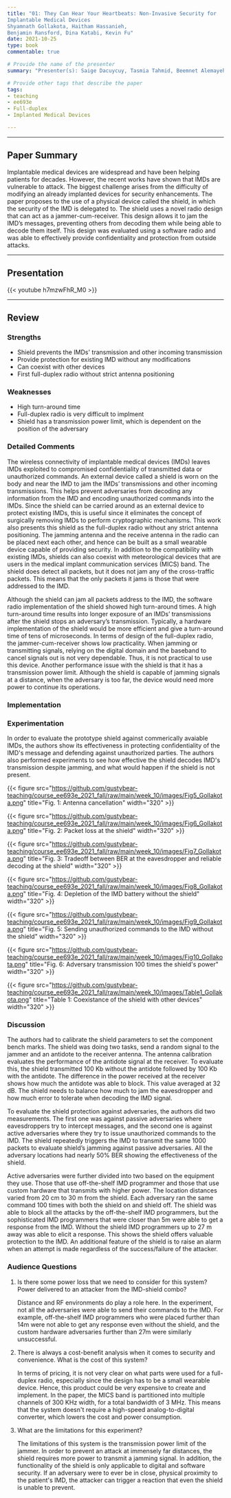 ```yaml
---
title: "01: They Can Hear Your Heartbeats: Non-Invasive Security for
Implantable Medical Devices
Shyamnath Gollakota, Haitham Hassanieh,
Benjamin Ransford, Dina Katabi, Kevin Fu"
date: 2021-10-25
type: book
commentable: true

# Provide the name of the presenter
summary: "Presenter(s): Saige Dacuycuy, Tasmia Tahmid, Beemnet Alemayehu"

# Provide other tags that describe the paper
tags:
- teaching
- ee693e
- Full-duplex
- Implanted Medical Devices

---
```


***
## Paper Summary
Implantable medical devices are widespread and have been helping patients for decades. However, the recent works have shown that IMDs are vulnerable to attack. The biggest challenge arises from the difficulty of modifying an already implanted devices for security enhancements. The paper proposes to the use of a physical device called the shield, in which the security of the IMD is delegated to. The shield uses a novel radio design that can act as a jammer-cum-receiver. This design allows it to jam the IMD’s messages, preventing others from decoding them while being able to decode them itself. This design was evaluated using a software radio and was able to effectively provide confidentiality and protection from outside attacks.
***

## Presentation
{{< youtube h7mzwFhR_M0 >}}

***

## Review
### Strengths
- Shield prevents the IMDs' transmission and other incoming transmission
- Provide protection for existing IMD without any modifications	
- Can coexist with other devices
- First full-duplex radio without strict antenna positioning


### Weaknesses
- High turn-around time
- Full-duplex radio is very difficult to implment
- Shield has a transmission power limit, which is dependent on the position of the adversary

### Detailed Comments
The wireless connectivity of implantable medical devices (IMDs) leaves IMDs exploited to compromised confidentiality of transmitted data or unauthorized commands. An external device called a shield is worn on the body and near the IMD to jam the IMDs’ transmissions and other incoming transmissions. This helps prevent adversaries from decoding any information from the IMD and encoding unauthorized commands into the IMDs. Since the shield can be carried around as an external device to protect existing IMDs, this is useful since it eliminates the concept of surgically removing IMDs to perform cryptographic mechanisms. This work also presents this shield as the full-duplex radio without any strict antenna positioning. The jamming antenna and the receive antenna in the radio can be placed next each other, and hence can be built as a small wearable device capable of providing security. In addition to the compatibility with existing IMDs, shields can also coexist with meteorological devices that are users in the medical implant communication services (MICS) band. The shield does detect all packets, but it does not jam any of the cross-traffic packets. This means that the only packets it jams is those that were addressed to the IMD. 

Although the shield can jam all packets address to the IMD, the software radio implementation of the shield showed high turn-around times. A high turn-around time results into longer exposure of an IMDs’ transmissions after the shield stops an adversary’s transmission. Typically, a hardware implementation of the shield would be more efficient and give a turn-around time of tens of microseconds. In terms of design of the full-duplex radio, the jammer-cum-receiver shows low practicality. When jamming or transmitting signals, relying on the digital domain and the baseband to cancel signals out is not very dependable. Thus, it is not practical to use this device. Another performance issue with the shield is that it has a transmission power limit. Although the shield is capable of jamming signals at a distance, when the adversary is too far, the device would need more power to continue its operations.

### Implementation

### Experimentation
In order to evaluate the prototype shield against commerically avaiable IMDs, the authors show its effectiveness in protecting confidentiality of the IMD's message and defending against unauthorized parties. The authors also performed experiments to see how effective the shield decodes IMD's transmission despite jamming, and what would happen if the shield is not present.

{{< figure src="https://github.com/gustybear-teaching/course_ee693e_2021_fall/raw/main/week_10/images/Fig5_Gollakota.png" title="Fig. 1: Antenna cancellation" width="320" >}}


{{< figure src="https://github.com/gustybear-teaching/course_ee693e_2021_fall/raw/main/week_10/images/Fig6_Gollakota.png" title="Fig. 2: Packet loss at the shield" width="320" >}}


{{< figure src="https://github.com/gustybear-teaching/course_ee693e_2021_fall/raw/main/week_10/images/Fig7_Gollakota.png" title="Fig. 3: Tradeoff between BER at the eavesdropper and reliable decoding at the shield" width="320" >}}


{{< figure src="https://github.com/gustybear-teaching/course_ee693e_2021_fall/raw/main/week_10/images/Fig8_Gollakota.png" title="Fig. 4: Depletion of the IMD battery without the shield" width="320" >}}


{{< figure src="https://github.com/gustybear-teaching/course_ee693e_2021_fall/raw/main/week_10/images/Fig9_Gollakota.png" title="Fig. 5: Sending unauthorized commands to the IMD without the shield" width="320" >}}

{{< figure src="https://github.com/gustybear-teaching/course_ee693e_2021_fall/raw/main/week_10/images/Fig10_Gollakota.png" title="Fig. 6: Adversary transmission 100 times the shield's power" width="320" >}}

{{< figure src="https://github.com/gustybear-teaching/course_ee693e_2021_fall/raw/main/week_10/images/Table1_Gollakota.png" title="Table 1: Coexistance of the shield with other devices" width="320" >}}


### Discussion
The authors had to calibrate the shield parameters to set the component bench marks. The shield was doing two tasks, send a random signal to the jammer and an antidote to the receiver antenna. The antenna calibration evaluates the performance of the antidote signal at the receiver. To evaluate this, the shield transmitted 100 Kb without the antidote followed by 100 Kb with the antidote. The difference in the power received at the receiver shows how much the antidote was able to block. This value averaged at 32 dB. The shield needs to balance how much to jam the eavesdropper and how much error to tolerate when decoding the IMD signal. 

To evaluate the shield protection against adversaries, the authors did two measurements. The first one was against passive adversaries where eavesdroppers try to intercept messages, and the second one is against active adversaries where they try to issue unauthorized commands to the IMD. The shield repeatedly triggers the IMD to transmit the same 1000 packets to evaluate shield’s jamming against passive adversaries. All the adversary locations had nearly 50% BER showing the effectiveness of the shield. 

Active adversaries were further divided into two based on the equipment they use. Those that use off-the-shelf IMD programmer and those that use custom hardware that transmits with higher power. The location distances varied from 20 cm to 30 m from the shield. Each adversary ran the same command 100 times with both the shield on and shield off. The shield was able to block all the attacks by the off-the-shelf IMD programmers, but the sophisticated IMD programmers that were closer than 5m were able to get a response from the IMD. Without the shield IMD programmers up to 27 m away was able to elicit a response. This shows the shield offers valuable protection to the IMD. An additional feature of the shield is to raise an alarm when an attempt is made regardless of the success/failure of the attacker.

### Audience Questions

1.	Is there some power loss that we need to consider for this system? Power delivered to an attacker from the IMD-shield combo? 
      
      Distance and RF environments do play a role here. In the experiment, not all the adversaries were able to send their commands to the IMD. For example, off-the-shelf IMD programmers who were placed further than 14m were not able to get any response even without the shield, and the custom hardware adversaries further than 27m were similarly unsuccessful.

2.	There is always a cost-benefit analysis when it comes to security and convenience. What is the cost of this system?

      In terms of pricing, it is not very clear on what parts were used for a full-duplex radio, especially since the design has to be a small wearable device. Hence, this product could be very expensive to create and implement. In the paper, the MICS band is partitioned into multiple channels of 300 KHz width, for a total bandwidth of 3 MHz. This means that the system doesn't require a high-speed analog-to-digital converter, which lowers the cost and power consumption.

3.	What are the limitations for this experiment?

      The limitations of this system is the transmission power limit of the jammer. In order to prevent an attack at immensely far distances, the shield requires more power to transmit a jamming signal. In addition, the functionality of the shield is only applicable to digital and software security. If an adversary were to ever be in close, physical proximity to the patient's IMD, the attacker can trigger a reaction that even the shield is unable to prevent.
      
